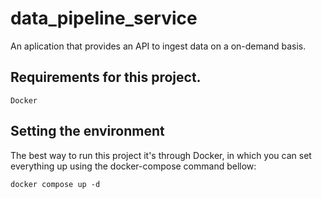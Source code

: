 # data_pipeline_service
An aplication that provides an API to ingest data on a on-demand basis.

## Requirements for this project.

    Docker

## Setting the environment

The best way to run this project it's through Docker, in which you can set everything up using the docker-compose command bellow:

    docker compose up -d


